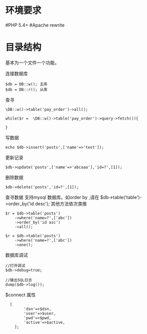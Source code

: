 环境要求
========
#PHP	5.4+
#Apache rewrite
	
目录结构
========
基本为一个文件一个功能。
 


连接数据库
	
 	$db = DB::w(); 主库
	$db = DB::r(); 从库
查寻


	\DB::w()->table('pay_order')->all(); 

	while($r =  \DB::w()->table('pay_order')->query->fetch()){
	 
	}

写数据
	
 	echo $db->insert('posts',['name'=>'test']);

更新记录
 	
 	$db->update('posts',['name'=>'abcaaa'],'id=?',[1]);

删除数据
	
 	$db->delete('posts','id=?',[1]);

查寻数据
支持mysql 数据库。如order by ,请在 $db->table('table')->order_by('id desc');
其他方法依次类推
	
	$r = $db->table('posts')
		->where('name=?',['abc']) 
		->order_by('id asc')
		->all(); 
		
	$r = $db->table('posts')
		->where('name=?',['abc'])  
		->one();  

数据库调试
	
	//打开调试
	$db->debug=true;
	
	//输出SQL日志
	dump($db->log());

$connect 属性 
		
	  [
	    	'dsn'=>$dsn,
	    	'user'=>$user,
	    	'pwd'=>$pwd,
	    	'active'=>$active, 
	    ];